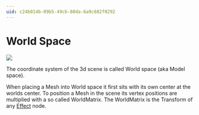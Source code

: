 ```yaml
---
uid: c24b014b-09b5-49cb-80da-6a9c602f0292
---
```


# World Space


![](~/img/WorldSpace3.png "")   



The coordinate system of the 3d scene is called World space (aka Model space).   

When placing a Mesh into World space it first sits with its own center at the worlds center. To position a Mesh in the scene its vertex positions are multiplied with a so called WorldMatrix. The WorldMatrix is the <span class="pin">Transform</span> of any [Effect](xref:4ae45235-b247-4d0d-8c5b-9d0688f99b3f) node.  



